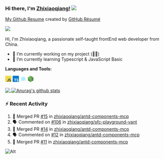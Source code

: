 ### Hi there, I'm [Zhixiaoqiang!](https://zhixiaoqiang.github.io/zhixiaoqiang) <img src="https://media.giphy.com/media/hvRJCLFzcasrR4ia7z/giphy.gif" width="25">
[My Github Resume](https://resume.github.io/?zhixiaoqiang) created by [GitHub Résumé](https://github.com/resume/resume.github.com)

![](https://komarev.com/ghpvc/?username=zhixiaoqiang&color=green)
<br />

Hi, I'm Zhixiaoqiang, a passionate self-taught frontEnd web developer from China.

- 🔭 I’m currently working on my project (🤖🤖)
- 🌱 I’m currently learning Typescript & JavaScript Basic

**Languages and Tools:**  

<code><img height="20" src="https://raw.githubusercontent.com/github/explore/80688e429a7d4ef2fca1e82350fe8e3517d3494d/topics/javascript/javascript.png"></code>
<code><img height="20" src="https://raw.githubusercontent.com/github/explore/80688e429a7d4ef2fca1e82350fe8e3517d3494d/topics/typescript/typescript.png"></code>
<code><img height="20" src="https://raw.githubusercontent.com/github/explore/80688e429a7d4ef2fca1e82350fe8e3517d3494d/topics/react/react.png"></code>
<code><img height="20" src="https://raw.githubusercontent.com/github/explore/80688e429a7d4ef2fca1e82350fe8e3517d3494d/topics/nodejs/nodejs.png"></code>

<a href="https://github.com/zhixiaoqiang/zhixiaoqiang">
  <!-- Change the `github-readme-stats.vercel.app` to `github-readme-stats.vercel.app`  -->
  <img align="center" src="https://github-readme-stats.vercel.app/api/top-langs/?username=zhixiaoqiang&theme=radical" />
</a>
<a href="https://github.com/zhixiaoqiang/zhixiaoqiang">
  <img align="center" src="https://github-readme-stats.vercel.app/api?username=zhixiaoqiang&show_icons=true&theme=radical&line_height=40&count_private=true&include_all_commits=true" alt="Anurag's github stats" />
</a>


### :zap: Recent Activity

<!--START_SECTION:activity-->
1. 🎉 Merged PR [#15](https://github.com/zhixiaoqiang/antd-components-mcp/pull/15) in [zhixiaoqiang/antd-components-mcp](https://github.com/zhixiaoqiang/antd-components-mcp)
2. 🗣 Commented on [#106](https://github.com/zhixiaoqiang/sfc-playground-vant/issues/106#issuecomment-2918466976) in [zhixiaoqiang/sfc-playground-vant](https://github.com/zhixiaoqiang/sfc-playground-vant)
3. 🎉 Merged PR [#14](https://github.com/zhixiaoqiang/antd-components-mcp/pull/14) in [zhixiaoqiang/antd-components-mcp](https://github.com/zhixiaoqiang/antd-components-mcp)
4. 🗣 Commented on [#12](https://github.com/zhixiaoqiang/antd-components-mcp/issues/12#issuecomment-2899727663) in [zhixiaoqiang/antd-components-mcp](https://github.com/zhixiaoqiang/antd-components-mcp)
5. 🎉 Merged PR [#11](https://github.com/zhixiaoqiang/antd-components-mcp/pull/11) in [zhixiaoqiang/antd-components-mcp](https://github.com/zhixiaoqiang/antd-components-mcp)
<!--END_SECTION:activity-->
![Alt](https://repobeats.axiom.co/api/embed/a5f334c4d3696f2add1fcd0dacb9b5fd7331b504.svg "Repobeats analytics image")
